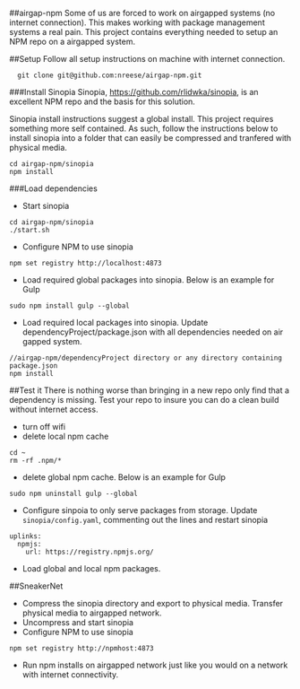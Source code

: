 ##airgap-npm
Some of us are forced to work on airgapped systems (no internet connection).
This makes working with package management systems a real pain. This project contains everything needed to setup an NPM repo on a airgapped system. 

##Setup
Follow all setup instructions on machine with internet connection.

```
  git clone git@github.com:nreese/airgap-npm.git
```

###Install Sinopia
Sinopia, https://github.com/rlidwka/sinopia, is an excellent NPM repo and the basis for this solution. 

Sinopia install instructions suggest a global install. This project requires something more self contained. As such, follow the instructions below to install sinopia into a folder that can easily be compressed and tranfered with physical media.

```
cd airgap-npm/sinopia
npm install
```

###Load dependencies
* Start sinopia

```
cd airgap-npm/sinopia
./start.sh
```

* Configure NPM to use sinopia

```
npm set registry http://localhost:4873
```

* Load required global packages into sinopia. Below is an example for Gulp

```
sudo npm install gulp --global
```

* Load required local packages into sinopia. Update dependencyProject/package.json with all dependencies needed on air gapped system.

```
//airgap-npm/dependencyProject directory or any directory containing package.json
npm install
```


##Test it
There is nothing worse than bringing in a new repo only find that a dependency is missing. Test your repo to insure you can do a clean build without internet access. 
* turn off wifi
* delete local npm cache
```
cd ~
rm -rf .npm/*
```

* delete global npm cache. Below is an example for Gulp

```
sudo npm uninstall gulp --global
```

* Configure sinpoia to only serve packages from storage. Update `sinopia/config.yaml`, commenting out the lines and restart sinopia

```
uplinks:
  npmjs:
    url: https://registry.npmjs.org/
```

* Load global and local npm packages.


##SneakerNet
* Compress the sinopia directory and export to physical media. Transfer physical media to airgapped network.
* Uncompress and start sinopia
* Configure NPM to use sinopia

```
npm set registry http://npmhost:4873
```

* Run npm installs on airgapped network just like you would on a network with internet connectivity.
